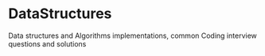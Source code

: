 # DataStructures

Data structures and Algorithms implementations,
common Coding interview questions and solutions
